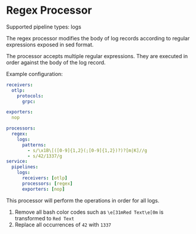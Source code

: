 # Regex Processor

Supported pipeline types: logs

The regex processor modifies the body of log records according to regular expressions exposed in sed format.

The processor accepts multiple regular expressions. They are executed in order against the body of the log record.

Example configuration:
```yaml
receivers:
  otlp:
    protocols:
      grpc:

exporters:
  nop

processors:
  regex:
    logs:
      patterns:
        - s/\x1B\[([0-9]{1,2}(;[0-9]{1,2})?)?[m|K]//g 
        - s/42/1337/g
service:
  pipelines:
    logs:
      receivers: [otlp]
      processors: [regex]
      exporters: [nop]
```

This processor will perform the operations in order for all logs.

1) Remove all bash color codes such as `\e[31mRed Text\e[0m` is transformed to `Red Text`
2) Replace all occurrences of `42` with `1337`
